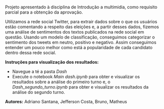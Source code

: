 Projeto apresentado à disciplina de Introdução a multimidia, como requisito parcial para a obtenção da aprovação.

Utilizamos a rede social Twitter, para extrair dados sobre o que os usuários estão comentando a respeito das eleições e, a partir desses dados, fizemos uma análise de sentimentos dos textos publicados na rede social em questão.
Usando um modelo de classificação, conseguimos categorizar o sentimento dos tweets em neutro, positivo e negativo. Assim conseguimos entender um pouco melhor como está a popularidade de cada candidato dentro dessa rede social.

<b>Instruções para visualização dos resultados:</b>
  - Navegue a té a pasta <i>Dash</i>
  - Execute o notebook <i>Main dash.ipynb</i> para obter e visualizar os resultados sobre a análise do primeiro turno e, o <i>Dash_segundo_turno.ipynb</i> para obter e visualizar os resultados da análise do segundo turno.  

<b>Autores:</b> Adriano Santana, Jefferson Costa, Bruno, Matheus
